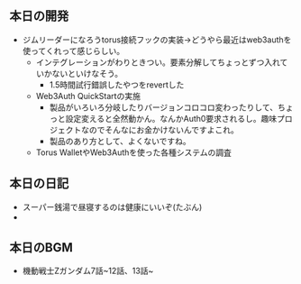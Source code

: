 ## 本日の開発
- ジムリーダーになろうtorus接続フックの実装->どうやら最近はweb3authを使ってくれって感じらしい。
  - インテグレーションがわりときつい。要素分解してちょっとずつ入れていかないといけなそう。
    - 1.5時間試行錯誤したやつをrevertした
  - Web3Auth QuickStartの実施
    - 製品がいろいろ分岐したりバージョンコロコロ変わったりして、ちょっと設定変えると全然動かん。なんかAuth0要求されるし。趣味プロジェクトなのでそんなにお金かけないんですよこれ。
    - 製品のあり方として、よくないですね。
  - Torus WalletやWeb3Authを使った各種システムの調査

## 本日の日記
- スーパー銭湯で昼寝するのは健康にいいぞ(たぶん)
- 

## 本日のBGM
- 機動戦士Zガンダム7話~12話、13話~